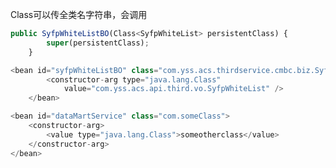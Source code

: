 Class可以传全类名字符串，会调用

```javascript
public SyfpWhiteListBO(Class<SyfpWhiteList> persistentClass) {
        super(persistentClass);
    }
```



```javascript
<bean id="syfpWhiteListBO" class="com.yss.acs.thirdservice.cmbc.biz.SyfpWhiteListBO">
		<constructor-arg type="java.lang.Class"
			value="com.yss.acs.api.third.vo.SyfpWhiteList" />
	</bean>
```



```javascript
<bean id="dataMartService" class="com.someClass">
    <constructor-arg>
        <value type="java.lang.Class">someotherclass</value>
    </constructor-arg>
</bean>
```



